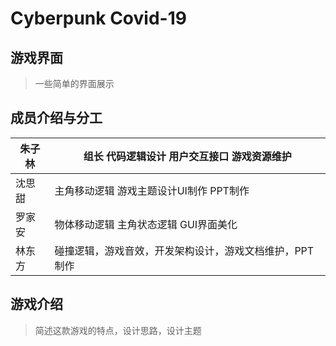 # Cyberpunk Covid-19

## 游戏界面

> 一些简单的界面展示



## 成员介绍与分工

| 朱子林  | 组长 代码逻辑设计 用户交互接口 游戏资源维护       |
| ---- | ----------------------------- |
| 沈思甜  | 主角移动逻辑 游戏主题设计UI制作 PPT制作       |
| 罗家安  | 物体移动逻辑 主角状态逻辑 GUI界面美化         |
| 林东方  | 碰撞逻辑，游戏音效，开发架构设计，游戏文档维护，PPT制作 |

## 游戏介绍

> 简述这款游戏的特点，设计思路，设计主题